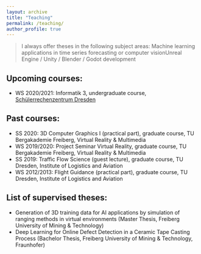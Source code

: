 ```yaml
---
layout: archive
title: "Teaching"
permalink: /teaching/
author_profile: true
---
```


> I always offer theses in the following subject areas: Machine learning applications in time series forecasting or computer visionUnreal Engine / Unity / Blender / Godot development

## Upcoming courses:
* WS 2020/2021: Informatik 3, undergraduate course, [Schülerrechenzentrum Dresden](https://www.srz.tu-dresden.de/index.php?id=504)

## Past courses:
* SS 2020: 3D Computer Graphics I (practical part), graduate course, TU Bergakademie Freiberg, Virtual Reality & Multimedia
* WS 2019/2020: Project Seminar Virtual Reality, graduate course, TU Bergakademie Freiberg, Virtual Reality & Multimedia
* SS 2019: Traffic Flow Science (guest lecture), graduate course, TU Dresden, Institute of Logistics and Aviation
* WS 2012/2013: Flight Guidance (practical part), graduate course, TU Dresden, Institute of Logistics and Aviation

## List of supervised theses:
* Generation of 3D training data for AI applications by simulation of ranging methods in virtual environments (Master Thesis, Freiberg University of Mining & Technology)
* Deep Learning for Online Defect Detection in a Ceramic Tape Casting Process (Bachelor Thesis, Freiberg University of Mining & Technology, Fraunhofer)




<!-- 
{% include base_path %}

{% for post in site.teaching reversed %}
  {% include archive-single.html %}
{% endfor %}
-->
